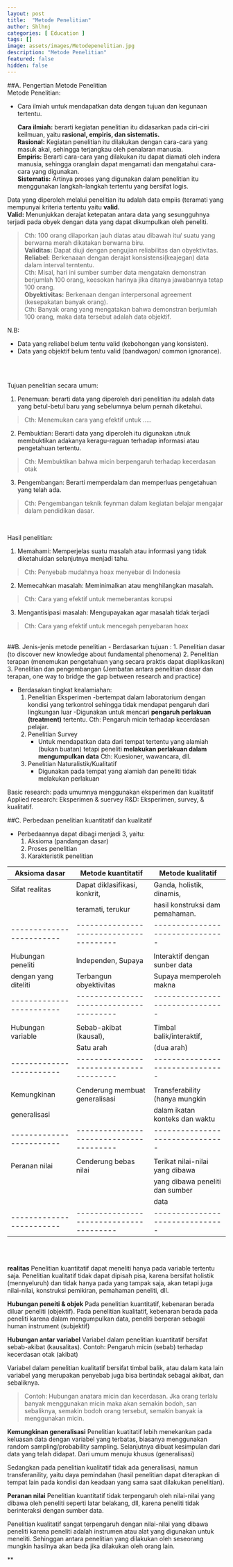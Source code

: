```yaml
---
layout: post
title:  "Metode Penelitian"
author: Shlhnj
categories: [ Education ]
tags: []
image: assets/images/Metodepenelitian.jpg
description: "Metode Penelitian"
featured: false
hidden: false
---
```



##A. Pengertian Metode Penelitian <br>
Metode Penelitian:
- Cara ilmiah untuk mendapatkan data dengan tujuan dan kegunaan tertentu. <br>

	**Cara ilmiah:** berarti kegiatan penelitian itu didasarkan pada ciri-ciri keilmuan, yaitu **rasional, empiris, dan sistematis.** <br>
	**Rasional:** Kegiatan penelitian itu dilakukan dengan cara-cara yang masuk akal, sehingga terjangkau oleh penalaran manusia. <br>
	**Empiris:** Berarti cara-cara yang dilakukan itu dapat diamati oleh indera manusia, sehingga oranglain dapat mengamati dan mengatahui cara-cara yang digunakan. <br>
	**Sistematis:** Artinya proses yang digunakan dalam penelitian itu menggunakan langkah-langkah tertentu yang bersifat logis.

Data yang diperoleh melalui penelitian itu adalah data empiis (teramati yang mempunyai kriteria tertentu yaitu **valid.** <br>
	**Valid:** Menunjukkan derajat ketepatan antara data yang sesungguhnya terjadi pada obyek dengan data yang dapat dikumpulkan oleh peneliti. <br>
>Cth: 100 orang dilaporkan jauh diatas atau dibawah itu/ suatu yang berwarna merah dikatakan berwarna biru.<br>
		**Validitas:** Dapat diuji dengan pengujian reliabilitas dan obyektivitas.<br>
		**Reliabel:** Berkenaaan dengan derajat konsistensi(keajegan) data dalam interval terntentu.<br>
>Cth: Misal, hari ini sumber sumber data mengatakn demonstran berjumlah 100 orang, keesokan harinya jika ditanya jawabannya tetap 100 orang.<br>
		**Obyektivitas:** Berkenaan dengan interpersonal agreement (kesepakatan banyak orang).<br>
>Cth: Banyak orang yang mengatakan bahwa demonstran berjumlah 100 orang, maka data tersebut adalah data objektif.<br>

N.B: <br>
- Data yang reliabel belum tentu valid (kebohongan yang konsisten).<br>
- Data yang objektif belum tentu valid (bandwagon/ common ignorance).<br>

<br>
<br>

Tujuan penelitian secara umum:<br>
1. Penemuan: berarti data yang diperoleh dari penelitian itu adalah data yang betul-betul baru yang sebelumnya belum pernah diketahui.<br>
>Cth: Menemukan cara yang efektif untuk .....<br>
2. Pembuktian: Berarti data yang diperoleh itu digunakan utnuk membuktikan adakanya keragu-raguan terhadap informasi atau pengetahuan tertentu.<br>
>Cth: Membuktikan bahwa micin berpengaruh terhadap kecerdasan otak<br>
3. Pengembangan: Berarti memperdalam dan memperluas pengetahuan yang telah ada.<br>
>Cth: Pengembangan teknik feynman dalam kegiatan belajar mengajar dalam pendidikan dasar.<br>

<br>

Hasil penelitian:<br>
1. Memahami: Memperjelas suatu masalah atau informasi yang tidak diketahuidan selanjutnya menjadi tahu.<br>
>Cth: Penyebab mudahnya hoax menyebar di Indonesia<br>
2. Memecahkan masalah: Meminimalkan atau menghilangkan masalah.<br>
>Cth: Cara yang efektif untuk memeberantas korupsi<br>
3. Mengantisipasi masalah: Mengupayakan agar masalah tidak terjadi<br>
>Cth: Cara yang efektif untuk mencegah penyebaran hoax<br>

<br>
##B. Jenis-jenis metode penelitian
- Berdasarkan tujuan :
	1. Penelitian dasar (to discover new knowledge about fundamental phenomena)
	2. Penelitian terapan (menemukan pengetahuan yang secara praktis dapat diaplikasikan)
	3. Penelitian dan pengembangan (Jembatan antara penelitian dasar dan terapan, one way to bridge the gap between research and practice)

- Berdasakan tingkat kealamiahan:
	1. Penelitian Eksperimen 
		-bertempat dalam laboratorium dengan kondisi yang terkontrol sehingga tidak mendapat pengaruh dari lingkungan luar
		-Digunakan untuk mencari **pengaruh perlakuan (treatment)** tertentu. Cth: Pengaruh micin terhadap kecerdasan pelajar.
	2. Penelitian Survey
		- Untuk mendapatkan data dari tempat tertentu yang alamiah (bukan buatan) tetapi peneliti **melakukan perlakuan dalam mengumpulkan data** Cth: Kuesioner, wawancara, dll.
	3. Penelitian Naturalistik/Kualitatif
		- Digunakan pada tempat yang alamiah dan peneliti tidak melakukan perlakuan

Basic research: pada umumnya menggunakan eksperimen dan kualitatif
Applied research: Eksperimen & suervey
R&D: Eksperimen, survey, & kualitatif.

##C. Perbedaan penelitian kuantitatif dan kualitatif
- Perbedaannya dapat dibagi menjadi 3, yaitu:
	1. Aksioma (pandangan dasar)
	2. Proses penelitian
	3. Karakteristik penelitian


Aksioma dasar		|Metode kuantitatif			|Metode kualitatif		|
------------------------|---------------------------------------|-------------------------------|
Sifat realitas		|Dapat diklasifikasi, konkrit, 		|Ganda, holistik, dinamis,	|
			|teramati, terukur			|hasil konstruksi dam pemahaman.|
------------------------|---------------------------------------|-------------------------------|
			|					|				|
Hubungan peneliti 	|Independen, Supaya			|Interaktif dengan sunber data	|
dengan yang diteliti	|Terbangun obyektivitas			|Supaya memperoleh makna	|
------------------------|---------------------------------------|-------------------------------|
			|					|				|
Hubungan variable	|Sebab-akibat (kausal),			|Timbal balik/interaktif,	|	
			|Satu arah				|(dua arah)			|
------------------------|---------------------------------------|-------------------------------|
			|					|				|
Kemungkinan		|Cenderung membuat generalisasi		|Transferability (hanya mungkin |
generalisasi		|					|dalam ikatan konteks dan waktu	|
------------------------|---------------------------------------|-------------------------------|
			|					|				|
Peranan nilai		|Cenderung bebas nilai 			|Terikat nilai-nilai yang dibawa|
			|					|yang dibawa peneliti dan sumber|
			|					|data 				|
------------------------|---------------------------------------|-------------------------------|

<br>
<br>

**realitas**
Penelitian kuantitatif dapat meneliti hanya pada variable tertentu saja.
Penelitian kualitatif tidak dapat dipisah pisa, karena bersifat holistik (mennyeluruh) 
dan tidak hanya pada yang tampak saja, akan tetapi juga nilai-nilai, konstruksi pemikiran, pemahaman peneliti, dll.


**Hubungan peneiti & objek**
Pada penelitian kuantitatif, kebenaran berada diluar peneliti (objektif).
Pada penelitian kualitatif, kebenaran berada pada peneliti karena dalam mengumpulkan data, 
peneliti berperan sebagai human instrument (subjektif)


**Hubungan antar variabel**
Variabel dalam penelitian kuantitatif bersifat sebab-akibat (kausalitas).
Contoh: Pengaruh micin (sebab) terhadap kecerdasan otak (akibat)

Variabel dalam penelitian kualitatif bersifat timbal balik, atau dalam kata lain variabel yang merupakan penyebab
juga bisa bertindak sebagai akibat, dan sebaliknya. 
>Contoh: Hubungan anatara micin dan kecerdasan. Jka orang terlalu banyak menggunakan micin maka akan semakin bodoh, 
san sebaliknya, semakin bodoh orang tersebut, semakin banyak ia menggunakan micin.


**Kemungkinan generalisasi**
Penelitian kuatitatif lebih menekankan pada keluasan data dengan variabel yang terbatas, biasanya menggunakan random sampling/probability sampling.
Selanjutnya dibuat kesimpulan dari data yang telah didapat. Dari umum menuju khusus (generalisasi)

Sedangkan pada penelitian kualitatif tidak ada generalisasi, namun transferanility, yaitu daya pemindahan (hasil penelitian dapat diterapkan di tempat lain
pada kondisi dan keadaan yang sama saat dilakukan penelitian).


**Peranan nilai**
Penelitian kuantitatif tidak terpengaruh oleh nilai-nilai yang dibawa oleh peneliti seperti latar belakang, dll, karena peneliti tidak berinteraksi dengan sumber data.

Penelitian kualitatif sangat terpengaruh dengan nilai-nilai yang dibawa peneliti karena peneliti adalah instrumen atau alat yang digunakan untuk meneliti. Sehinggan antara
penelitian yang dilakukan oleh seseorang mungkin hasilnya akan beda jika dilakukan oleh orang lain.


**


